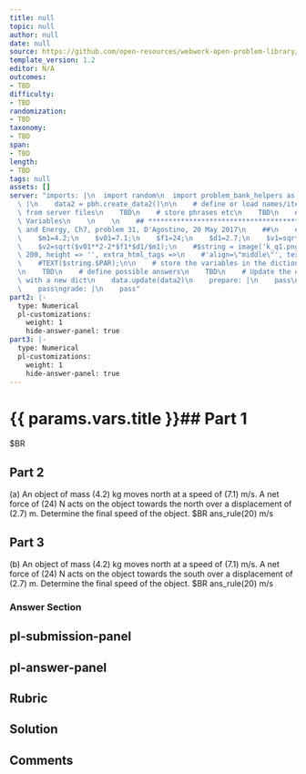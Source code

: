 ```yaml
---
title: null
topic: null
author: null
date: null
source: https://github.com/open-resources/webwork-open-problem-library/tree/master/Contrib/BrockPhysics/College_Physics_Urone/7.Work_Energy_and_Energy_Resources/ch7-31.pg
template_version: 1.2
editor: N/A
outcomes:
- TBD
difficulty:
- TBD
randomization:
- TBD
taxonomy:
- TBD
span:
- TBD
length:
- TBD
tags: null
assets: []
server: "imports: |\n  import random\n  import problem_bank_helpers as pbh\ngenerate:\
  \ |\n    data2 = pbh.create_data2()\n\n    # define or load names/items/objects\
  \ from server files\n    TBD\n    # store phrases etc\n    TBD\n    # Randomize\
  \ Variables\n    \n    \n    ## **************************************\n    ## Work\
  \ and Energy, Ch7, problem 31, D'Agostino, 20 May 2017\n    ##\n    ## **************************************\n\
  \    $m1=4.2;\n    $v01=7.1;\n    $f1=24;\n    $d1=2.7;\n    $v1=sqrt($v01**2+2*$f1*$d1/$m1);\n\
  \    $v2=sqrt($v01**2-2*$f1*$d1/$m1);\n    #$string = image('k_q1.png',width =>\
  \ 200, height => '', extra_html_tags =>\n    #'align=\"middle\"', tex_size => 400);\n\
  \    #TEXT($string.$PAR);\n\n    # store the variables in the dictionary \"params\"\
  \n    TBD\n    # define possible answers\n    TBD\n    # Update the data object\
  \ with a new dict\n    data.update(data2)\n    prepare: |\n    pass\nparse: |\n\
  \    pass\ngrade: |\n    pass"
part2: |-
  type: Numerical
  pl-customizations:
    weight: 1
    hide-answer-panel: true
part3: |-
  type: Numerical
  pl-customizations:
    weight: 1
    hide-answer-panel: true
---
```


# {{ params.vars.title }}## Part 1 
$BR 
## Part 2 
(a) An object of mass (4.2) kg moves north at a speed of (7.1) m/s. A net force of (24) N acts on the object towards the north over a displacement of (2.7) m. Determine the final speed of the object.  $BR ans_rule(20)  m/s 
## Part 3 
(b) An object of mass (4.2) kg moves north at a speed of (7.1) m/s. A net force of (24) N acts on the object towards the south over a displacement of (2.7) m. Determine the final speed of the object.  $BR ans_rule(20)  m/s 


### Answer Section 


## pl-submission-panel 


## pl-answer-panel 


## Rubric 


## Solution 


## Comments 


